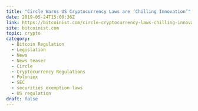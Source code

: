 ```yaml
---
title: "Circle Warns US Cryptocurrency Laws are ‘Chilling Innovation’"
date: 2019-05-24T15:00:36Z
link: https://bitcoinist.com/circle-cryptocurrency-laws-chilling-innovation/?utm_medium=RSS&utm_source=hune
site: bitcoinist.com
topic: crypto
category:
  - Bitcoin Regulation
  - Legislation
  - News
  - News teaser
  - Circle
  - Cryptocurrency Regulations
  - Poloniex
  - SEC
  - securities exemption laws
  - US regulation
draft: false
---
```


